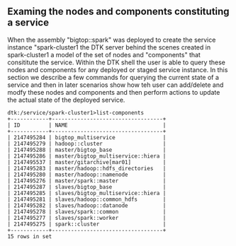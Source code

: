 ## Examing the nodes and components constituting a service

When the assembly "bigtop::spark" was deployed to create the service instance "spark-cluster1 the DTK server behind the scenes created in spark-cluster1 a model of the set of nodes and "components" that consititute the service. Within the DTK shell the user is able to query these nodes and components for any deployed or staged service instance. In this section we describe a few commands for querying the current state of a service and then in later scenarios show how teh user can add/delete and modfy these nodes and components and then perform actions to update the actual state of the deployed service.


```
dtk:/service/spark-cluster1>list-components
+------------+-----------------------------------+
| ID         | NAME                              |
+------------+-----------------------------------+
| 2147495284 | bigtop_multiservice               |
| 2147495279 | hadoop::cluster                   |
| 2147495288 | master/bigtop_base                |
| 2147495286 | master/bigtop_multiservice::hiera |
| 2147495537 | master/gitarchive[mar01]          |
| 2147495283 | master/hadoop::hdfs_directories   |
| 2147495280 | master/hadoop::namenode           |
| 2147495276 | master/spark::master              |
| 2147495287 | slaves/bigtop_base                |
| 2147495285 | slaves/bigtop_multiservice::hiera |
| 2147495281 | slaves/hadoop::common_hdfs        |
| 2147495282 | slaves/hadoop::datanode           |
| 2147495278 | slaves/spark::common              |
| 2147495277 | slaves/spark::worker              |
| 2147495275 | spark::cluster                    |
+------------+-----------------------------------+
15 rows in set
```
